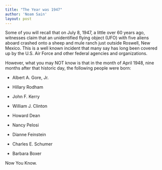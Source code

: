 ```yaml
---
title: "The Year was 1947"
author: 'Noam Sain'
layout: post
---
```


Some of you will recall that on July 8, 1947, a little over 60 years ago, witnesses claim that an unidentified flying object (UFO) with five aliens aboard crashed onto a sheep and mule ranch just outside Roswell, New Mexico. This is a well known incident that many say has long been covered up by the U.S. Air Force and other federal agencies and organizations.

However, what you may NOT know is that in the month of April 1948, nine months after that historic day, the following people were born:

- Albert A. Gore, Jr.

- Hillary Rodham

- John F. Kerry

- William J. Clinton

- Howard Dean

- Nancy Pelosi

- Dianne Feinstein

- Charles E. Schumer

- Barbara Boxer

Now You Know.
